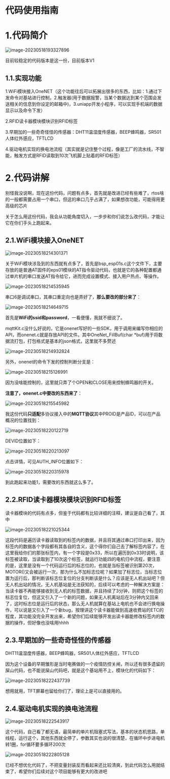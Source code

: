 # 代码使用指南



# 1.代码简介

![image-20230518193327896](image-20230518193327896.png)

目前较稳定的代码版本是这一份，目前版本V1

## 1.1.实现功能

1.WiFi模块接入OneNET（这个功能往后可以拓展出很多的东西，比如：1.通过下发命令对基站进行控制，2.触发器(用于数据报警，当某个数据达到某个范围会发送相关的信息到你设定的邮箱中)，3.uniapp开发小程序，可以实现手机端的数据显示以及命令下发）	

2.RFID读卡器模块模块识别RFID标签

3.早期加的一些奇奇怪怪的传感器：DHT11温湿度传感器，BEEP蜂鸣器，SR501人体红外感应，TFTLCD

4.驱动电机实现的换电池流程（其实就是记住整个过程，像是工厂的流水线，不智能，触发方式是RFID读取到10次飞机脚上贴着的RFID标签）



# 2.代码讲解

别怪我没说啊，现在这份代码，问题有点多，首先就是改进已经有些难了，rtos啥的一般都需要占用一个串口，但这的串口几乎占满了，如果想改功能，可能得用更高级的芯片

关于怎么用这份代码，我会从功能角度切入，一步步和你们说怎么改代码，才能让它在你们手头上跑起来。

## 2.1.WiFi模块接入OneNET

![image-20230518214301371](image-20230518214301371.png)

关于WiFi模块涉及到的东西就有点多了，首先是bsp_esp01s.c这个文件下，主要存放的是普通AT固件的eps01模块的AT指令驱动代码，也就是它的各种配置都通过单片机的串口发送AT指令给它，进而完成设置模式、接入用户热点、等操作。

![image-20230518214535945](image-20230518214535945.png)

串口6是调试串口，其串口重定向也是弄好了，**那么要改的部分来了**：

![image-20230518214649715](image-20230518214649715.png)

首先是**WiFi的ssid和password**，一看便懂，我就不细说了。

mqttKit.c没什么好说的，它是onenet写好的一些SDK，用于调用来编写你相应的API，而onenet.c就是存放API的文件。其中OneNet_FillBuf(char *buf)用于将数据流打包，打包格式是基本的json格式，这里就不多赘述

![image-20230518214932824](image-20230518214932824.png)

另外，onenet的命令下发的控制判断分支是：

![image-20230518215126991](image-20230518215126991.png)

因为没啥能控制的，这里就只弄了个OPEN和CLOSE用来控制蜂鸣器的开关。

**注意了，onenet.c中要改的东西来了**：

![image-20230518215545982](image-20230518215545982.png)

我这份代码**只适配**多协议接入中的**MQTT协议**其中PROID是产品ID，可以在产品概况的位置找到：

![image-20230518220122719](image-20230518220122719.png)

DEVID位置如下：

![image-20230518220213097](image-20230518220213097.png)

点击详情，可见AUTH_INFO位置如下：

![image-20230518220315978](image-20230518220315978.png)

到此跑起来功能1，需要改的东西就这么多了。

## 2.2.RFID读卡器模块模块识别RFID标签

读卡器模块的代码有点多，但鉴于代码都有比较详细的注释，建议是自己看了，其中

![image-20230518221025344](image-20230518221025344.png)

这段代码是遍历读卡器读取到的标签内的数据，并且将其通过串口打印出来，因为标签内的数据各个字段都有其各自的含义，这个得你们自己去了解标签内容了，在这里我给你们的那张标签内，有一个字段是0x33，所以在遍历到0x33时说明，该标签被读取，当读取到了10次这个标签，就运行功能四的电机归中流程，要注意的是，这里是没有一个代码运行后的标志位的，也就是当标签被识别第20次，MOTOR()又会被运行一次，那为什么不加标志位呢？如果加了标志位，当标志位置为运行后，那判断该标志位复位的分支判断该是什么？应该是无人机出站吧？但无人机出站的情况，无人机基站是无法获知的，后续可以考虑的一种解决方案是：当读卡器不再能够接收到无人机的标签数据，并且持续了3分钟，则把这个标签的标志位复位，但这又引入了一个新的问题，如果无人机离站后在3分钟内又回来了，这时标志位是运行后的状态，那么无人机就算在基站上电机也不会进行换电操作，可以说是又引入了一个新bug，按理讲这个读卡器能做到高速收费站的ETC的程度，其功能没完全开发出来，希望你们后续能够开发出读卡器能修改标签内的数据的操作，但好像也没啥用hhhh

## 2.3.早期加的一些奇奇怪怪的传感器

DHT11温湿度传感器，BEEP蜂鸣器，SR501人体红外感应，TFTLCD

因为这个设备的早期雏形是当时电赛做的一个疫情防控关闸，所以还有很多遗留的屎山代码，也不能说屎山代码吧，就是这个基站用不上，模块化的代码如下：

![image-20230518222437739](image-20230518222437739.png)

想用就用，TFT屏幕也留给你们了，理论上是可以直接用的。

## 2.4.驱动电机实现的换电池流程

![image-20230518222543917](image-20230518222543917.png)

这个代码，自己看了都无语，最简单的单片机阻塞式写法，基本的状态机思路，单线程，运行这个，其他东西就全停了，参数其实也说的很清楚，在循环中步进电机转1圈，for循环要多循环200次

![image-20230518222805128](image-20230518222805128.png)

已经不想优化代码了，不把变量封装反而看起来还比较清爽，到此代码怎么用就结束了，希望你们后续对这个项目能够有更大的改进吧